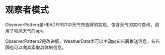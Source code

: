 # 观察者模式

ObserverPattern是HEADFIRST中天气布告牌的实现，包含天气的实时查询，调用了和风天气的api。

ObserverPattern2是改进版，WeatherData类可以主动向布告牌推送信息，布告牌也可以向其索取具体的信息。